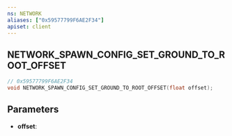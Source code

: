 ```yaml
---
ns: NETWORK
aliases: ["0x59577799F6AE2F34"]
apiset: client
---
```

## NETWORK_SPAWN_CONFIG_SET_GROUND_TO_ROOT_OFFSET

```c
// 0x59577799F6AE2F34
void NETWORK_SPAWN_CONFIG_SET_GROUND_TO_ROOT_OFFSET(float offset);
```


## Parameters
* **offset**:



